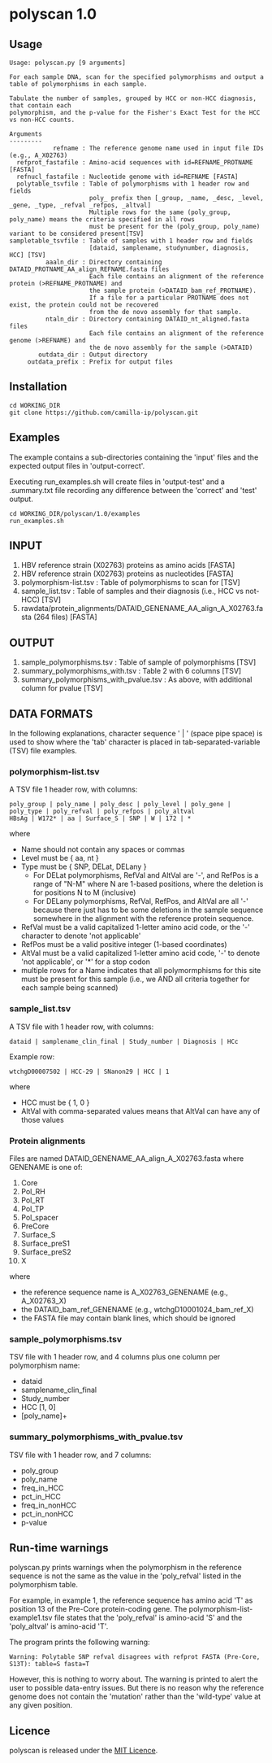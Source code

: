 # polyscan 1.0

## Usage

```
Usage: polyscan.py [9 arguments]

For each sample DNA, scan for the specified polymorphisms and output a table of polymorphisms in each sample.

Tabulate the number of samples, grouped by HCC or non-HCC diagnosis, that contain each
polymorphism, and the p-value for the Fisher's Exact Test for the HCC vs non-HCC counts.

Arguments
---------
            refname : The reference genome name used in input file IDs (e.g., A_X02763)
  refprot_fastafile : Amino-acid sequences with id=REFNAME_PROTNAME [FASTA]
  refnucl_fastafile : Nucleotide genome with id=REFNAME [FASTA]
  polytable_tsvfile : Table of polymorphisms with 1 header row and fields
                      poly_ prefix then [_group, _name, _desc, _level, _gene, _type, _refval _refpos, _altval]
                      Multiple rows for the same (poly_group, poly_name) means the criteria specified in all rows
                      must be present for the (poly_group, poly_name) variant to be considered present[TSV]
sampletable_tsvfile : Table of samples with 1 header row and fields
                      [dataid, samplename, studynumber, diagnosis, HCC] [TSV]
          aaaln_dir : Directory containing DATAID_PROTNAME_AA_align_REFNAME.fasta files
                      Each file contains an alignment of the reference protein (>REFNAME_PROTNAME) and
                      the sample protein (>DATAID_bam_ref_PROTNAME).
                      If a file for a particular PROTNAME does not exist, the protein could not be recovered
                      from the de novo assembly for that sample.
          ntaln_dir : Directory containing DATAID_nt_aligned.fasta files
                      Each file contains an alignment of the reference genome (>REFNAME) and
                      the de novo assembly for the sample (>DATAID)
        outdata_dir : Output directory
     outdata_prefix : Prefix for output files
```

## Installation

```
cd WORKING_DIR
git clone https://github.com/camilla-ip/polyscan.git
```

## Examples

The example contains a sub-directories containing the 'input' files and the expected output files in 'output-correct'.

Executing run_examples.sh will create files in 'output-test' and a .summary.txt file recording any difference between the 'correct' and 'test' output.

```
cd WORKING_DIR/polyscan/1.0/examples
run_examples.sh
```

<h2>INPUT</h2>

1. HBV reference strain (X02763) proteins as amino acids [FASTA]
2. HBV reference strain (X02763) proteins as nucleotides [FASTA]
3. polymorphism-list.tsv : Table of polymorphisms to scan for [TSV]
4. sample_list.tsv : Table of samples and their diagnosis (i.e., HCC vs not-HCC) [TSV]
5. rawdata/protein_alignments/DATAID_GENENAME_AA_align_A_X02763.fasta (264 files) [FASTA]

<h2>OUTPUT</h2>

1. sample_polymorphisms.tsv : Table of sample of polymorphisms [TSV]
2. summary_polymorphisms_with.tsv : Table 2 with 6 columns [TSV]
3. summary_polymorphisms_with_pvalue.tsv : As above, with additional column for pvalue [TSV]

<h2>DATA FORMATS</h2>

In the following explanations, character sequence ' | ' (space pipe space) is used to show where the 'tab' character is placed in tab-separated-variable (TSV) file examples.

<h3>polymorphism-list.tsv</h3>

A TSV file 1 header row, with columns:
```
poly_group | poly_name | poly_desc | poly_level | poly_gene | poly_type | poly_refval | poly_refpos | poly_altval
HBsAg | W172* | aa | Surface_S | SNP | W | 172 | *
```

where
- Name should not contain any spaces or commas
- Level must be { aa, nt }
- Type must be { SNP, DELat, DELany }
  - For DELat polymorphisms, RefVal and AltVal are '-', and RefPos is a range of "N-M" where N are 1-based positions, where the deletion is for positions N to M (inclusive)
  - For DELany polymorphisms, RefVal, RefPos, and AltVal are all '-' because there just has to be some deletions in the sample sequence somewhere in the alignment with the reference protein sequence.
- RefVal must be a valid capitalized 1-letter amino acid code, or the '-' character to denote 'not applicable'
- RefPos must be a valid positive integer (1-based coordinates)
- AltVal must be a valid capitalized 1-letter amino acid code,  '-' to denote 'not applicable', or '\*' for a stop codon
- multiple rows for a Name indicates that all polymormphisms for this site must be present for this sample (i.e., we AND all criteria together for each sample being scanned)

<h3>sample_list.tsv</h3>

A TSV file with 1 header row, with columns:
```
dataid | samplename_clin_final | Study_number | Diagnosis | HCc
```

Example row:
```
wtchgD00007502 | HCC-29 | SNanon29 | HCC | 1
```

where
- HCC must be { 1, 0 }
- AltVal with comma-separated values means that AltVal can have any of those values

<h3>Protein alignments</h3>

Files are named DATAID_GENENAME_AA_align_A_X02763.fasta where GENENAME is one of:
1. Core
2. Pol_RH
3. Pol_RT
4. Pol_TP
5. Pol_spacer
6. PreCore
7. Surface_S
8. Surface_preS1
9. Surface_preS2
10. X

where
- the reference sequence name is A_X02763_GENENAME (e.g., A_X02763_X)
- the DATAID_bam_ref_GENENAME (e.g., wtchgD10001024_bam_ref_X)
- the FASTA file may contain blank lines, which should be ignored

<h3>sample_polymorphisms.tsv</h3>

TSV file with 1 header row, and 4 columns plus one column per polymorphism name:
- dataid
- samplename_clin_final
- Study_number
- HCC [1, 0]
- [poly_name]+

<h3>summary_polymorphisms_with_pvalue.tsv</h3>

TSV file with 1 header row, and 7 columns:
- poly_group
- poly_name
- freq_in_HCC
- pct_in_HCC
- freq_in_nonHCC
- pct_in_nonHCC
- p-value

## Run-time warnings

polyscan.py prints warnings when the polymorphism in the reference sequence is not the same as the value in the 'poly_refval' listed in the polymorphism table.

For example, in example 1, the reference sequence has amino acid 'T' as position 13 of the Pre-Core protein-coding gene. The polymorphism-list-example1.tsv file states that the 'poly_refval' is amino-acid 'S' and the 'poly_altval' is amino-acid 'T'.

The program prints the following warning:

```
Warning: Polytable SNP refval disagrees with refprot FASTA (Pre-Core, S13T): table=S fasta=T
```

However, this is nothing to worry about. The warning is printed to alert the user to possible data-entry issues. But there is no reason why the reference genome does not contain the 'mutation' rather than the 'wild-type' value at any given position.

## Licence

polyscan is released under the [MIT Licence](https://github.com/camilla-ip/software/blob/main/LICENSE).
